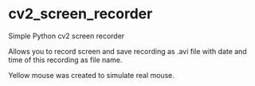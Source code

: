 # cv2_screen_recorder
Simple Python cv2 screen recorder

Allows you to record screen and save recording as .avi file with date and time of this recording as file name.

Yellow mouse was created to simulate real mouse.

